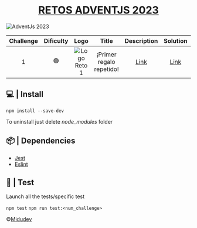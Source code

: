 <h1 style="text-align: center;">
    <a href="https://adventjs.dev/">RETOS ADVENTJS 2023</a>
</h1>

![AdventJs 2023](https://github.com/rellabacode/adventjs-2023/blob/feat/challenge01/static/cover.png)

| Challenge | Dificulty |                                              Logo                                               |          Title           |                    Description                    |                                           Solution                                           | Points |                                                Test                                                 |
|:---------:|:---------:|:-----------------------------------------------------------------------------------------------:|:------------------------:|:-------------------------------------------------:|:--------------------------------------------------------------------------------------------:|:------:|:---------------------------------------------------------------------------------------------------:|
|     1     |    🟢     | ![Logo Reto 1](https://github.com/rellabacode/adventjs-2023/blob/feat/challenge01/static/1.png) | ¡Primer regalo repetido! | [Link](https://adventjs.dev/es/challenges/2023/1) | [Link](https://github.com/rellabacode/adventjs-2023/blob/feat/challenge01/src/challenge1.ts) |  260   | [Link](https://github.com/rellabacode/adventjs-2023/blob/feat/challenge01/test/challenge01.test.ts) |

## 💻 | Install

`npm install --save-dev`

To uninstall just delete *node_modules* folder

## 📦 | Dependencies

* [Jest](https://jestjs.io/es-ES/)
* [Eslint](https://typescript-eslint.io/)

## 🔧 | Test

Launch all the tests/specific test

`npm test` `npm run test:<num_challenge>`

©[Midudev](https://midu.dev/)